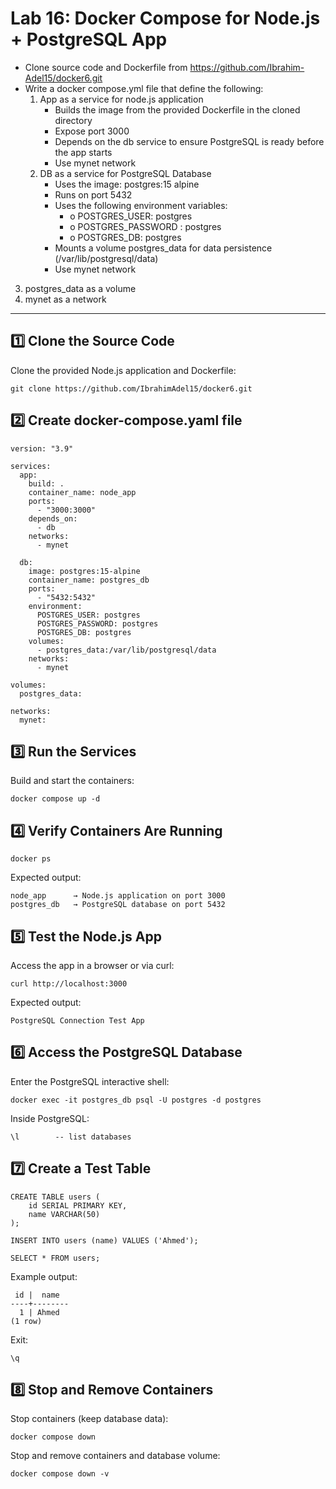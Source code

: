 # Lab 16: Docker Compose for Node.js + PostgreSQL App
-  Clone source code and Dockerfile from https://github.com/Ibrahim-Adel15/docker6.git
-  Write a docker compose.yml file that define the following:
   1. App as a service for node.js application
      -  Builds the image from the provided Dockerfile in the cloned directory
      -  Expose port 3000
      -  Depends on the db service to ensure PostgreSQL is ready before the app starts
      -  Use mynet network
   2. DB as a service for PostgreSQL Database
      -  Uses the image: postgres:15 alpine
      -  Runs on port 5432
      -  Uses the following environment variables:
         -  o POSTGRES_USER: postgres
         -  o POSTGRES_PASSWORD : postgres
         -  o POSTGRES_DB: postgres
      -  Mounts a volume postgres_data for data persistence (/var/lib/postgresql/data)
      -  Use mynet network
  3. postgres_data as a volume
  4. mynet as a network
---

## **1️⃣ Clone the Source Code**
Clone the provided Node.js application and Dockerfile:

```
git clone https://github.com/IbrahimAdel15/docker6.git
```
## 2️⃣ Create docker-compose.yaml file
```
version: "3.9"

services:
  app:
    build: .
    container_name: node_app
    ports:
      - "3000:3000"
    depends_on:
      - db
    networks:
      - mynet

  db:
    image: postgres:15-alpine
    container_name: postgres_db
    ports:
      - "5432:5432"
    environment:
      POSTGRES_USER: postgres
      POSTGRES_PASSWORD: postgres
      POSTGRES_DB: postgres
    volumes:
      - postgres_data:/var/lib/postgresql/data
    networks:
      - mynet

volumes:
  postgres_data:

networks:
  mynet:
```
## 3️⃣ Run the Services
Build and start the containers:
```
docker compose up -d
```
## 4️⃣ Verify Containers Are Running
```
docker ps
```
Expected output:

```
node_app      → Node.js application on port 3000
postgres_db   → PostgreSQL database on port 5432
```
## 5️⃣ Test the Node.js App
Access the app in a browser or via curl:
```
curl http://localhost:3000
```
Expected output:

```
PostgreSQL Connection Test App
```
## 6️⃣ Access the PostgreSQL Database
Enter the PostgreSQL interactive shell:
```
docker exec -it postgres_db psql -U postgres -d postgres
```
Inside PostgreSQL:
```
\l        -- list databases
```
## 7️⃣ Create a Test Table
```
CREATE TABLE users (
    id SERIAL PRIMARY KEY,
    name VARCHAR(50)
);

INSERT INTO users (name) VALUES ('Ahmed');

SELECT * FROM users;
```
Example output:
```
 id |  name
----+--------
  1 | Ahmed
(1 row)
```
Exit:
```
\q
```
## 8️⃣ Stop and Remove Containers
Stop containers (keep database data):
```
docker compose down
```
Stop and remove containers and database volume:
```
docker compose down -v
```
